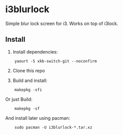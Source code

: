 # i3blurlock

Simple blur lock screen for i3. Works on top of i3lock.

## Install

1. Install dependencies:
```
    yaourt -S xkb-switch-git --noconfirm
```

2. Clone this repo

3. Build and install:
```
    makepkg -sfi
```
Or just Build:
```
    makepkg -sf
```
And install later using pacman:
```
    sudo pacman -U i3blurlock-*.tar.xz
```
